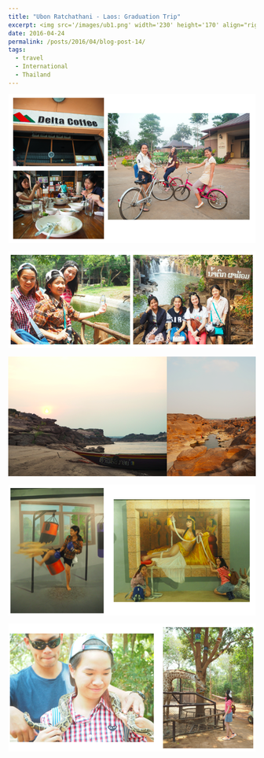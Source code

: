 ```yaml
---
title: "Ubon Ratchathani - Laos: Graduation Trip"
excerpt: <img src='/images/ub1.png' width='230' height='170' align="right" hspace="20"> 
date: 2016-04-24
permalink: /posts/2016/04/blog-post-14/
tags:
  - travel
  - International
  - Thailand
---
```



<p align="center">
  <img src="/images/ub2.png">
</p>

 

<p align="center">
  <img src="/images/ub3.png">
</p>


<p align="center">
  <img src="/images/ub4.png">
</p>

<p align="center">
  <img src="/images/ub5.png">
</p>


<p align="center">
  <img src="/images/ub6.png">
</p>



